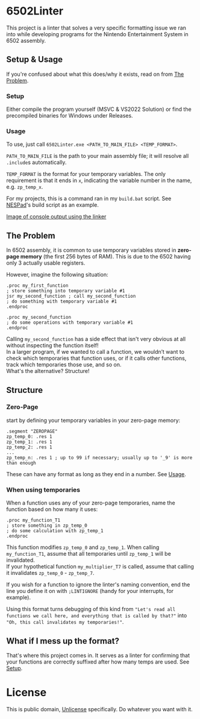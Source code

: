 # 6502Linter
This project is a linter that solves a very specific formatting issue we ran into while developing programs for the Nintendo Entertainment System in 6502 assembly.

## Setup & Usage
If you're confused about what this does/why it exists, read on from [The Problem](https://github.com/Akadeax/6502-linter?tab=readme-ov-file#the-problem).

### Setup
Either compile the program yourself (MSVC & VS2022 Solution) or find the precompiled binaries for Windows under Releases.

### Usage
To use, just call `6502Linter.exe <PATH_TO_MAIN_FILE> <TEMP_FORMAT>`.


`PATH_TO_MAIN_FILE` is the path to your main assembly file; it will resolve all `.include`s automatically.

`TEMP_FORMAT` is the format for your temporary variables. The only requirement is that it ends in `x`, indicating the variable number in the name, e.g. `zp_temp_x`.

For my projects, this is a command ran in my `build.bat` script. See [NESPad](https://github.com/Akadeax/nespad/blob/main/build.bat)'s build script as an example.

[Image of console output using the linker](https://github.com/Akadeax/6502-linter/blob/main/RepoIMG/LintOutput.jpg)

## The Problem
In 6502 assembly, it is common to use temporary variables stored in **zero-page memory** (the first 256 bytes of RAM). This is due to the 6502 having only 3 actually usable registers.

However, imagine the following situation:
```x86asm
.proc my_first_function
; store something into temporary variable #1
jsr my_second_function ; call my_second_function
; do something with temporary variable #1
.endproc

.proc my_second_function
; do some operations with temporary variable #1
.endproc
```
Calling `my_second_function` has a side effect that isn't very obvious at all without inspecting the function itself!
<br>
In a larger program, if we wanted to call a function, we wouldn’t want to check which temporaries that function uses, or if it calls other functions, track which temporaries those use, and so on.
<br>
What's the alternative? Structure!

## Structure
### Zero-Page
start by defining your temporary variables in your zero-page memory:
```x86asm
.segment "ZEROPAGE"
zp_temp_0: .res 1
zp_temp_1: .res 1
zp_temp_2: .res 1
...
zp_temp_n: .res 1 ; up to 99 if necessary; usually up to '_9' is more than enough
```
These can have any format as long as they end in a number. See [Usage](https://github.com/Akadeax/6502-linter?tab=readme-ov-file#usage).

### When using temporaries
When a function uses any of your zero-page temporaries, name the function based on how many it uses:
```x86asm
.proc my_function_T1
; store something in zp_temp_0
; do some calculation with zp_temp_1
.endproc
```
This function modifies `zp_temp_0` and `zp_temp_1`. When calling `my_function_T1`, assume that all temporaries until `zp_temp_1` will be invalidated. 
<br>
If your hypothetical function `my_multiplier_T7` is called, assume that calling it invalidates `zp_temp_0` - `zp_temp_7`.

If you wish for a function to ignore the linter's naming convention, end the line you define it on with `;LINTIGNORE` (handy for your interrupts, for example).

Using this format turns debugging of this kind from `"Let's read all functions we call here, and everything that is called by that?"` into `"Oh, this call invalidates my temporaries!"`.



## What if I mess up the format?
That's where this project comes in. It serves as a linter for confirming that your functions are correctly suffixed after how many temps are used. See [Setup](https://github.com/Akadeax/6502-linter?tab=readme-ov-file#setup).

# License
This is public domain, [Unlicense](https://unlicense.org/) specifically. Do whatever you want with it.

